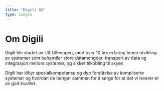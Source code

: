 ```yaml
---
title: "Digili AS"
type: single
---
```


# Om Digili

Digili ble startet av Ulf Lilleengen, med over 10 års erfaring innen utvikling av systemer som behandler store datamengder, transport av data og integrasjon mellom systemer, og sikker tilkobling til skyen.

Digili har tilbyr spesialkompetanse og dyp forståelse av kompliserte systemer og hvordan de henger sammen for å sørge for at det vi leverer er av god kvalitet.
